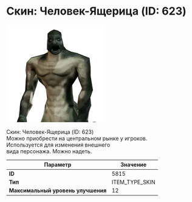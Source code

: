 # Скин: Человек-Ящерица (ID: 623)

![Item Image](../img/5815.webp?raw=true)

Скин: Человек-Ящерица (ID: 623)<br>Можно приобрести на центральном рынке у игроков.<br>Используется для изменения внешнего<br>вида персонажа. Можно надеть.


| Параметр | Значение |
|----------|----------|
| **ID** | 5815 |
| **Тип** | ITEM_TYPE_SKIN |
| **Максимальный уровень улучшения** | 12 |

